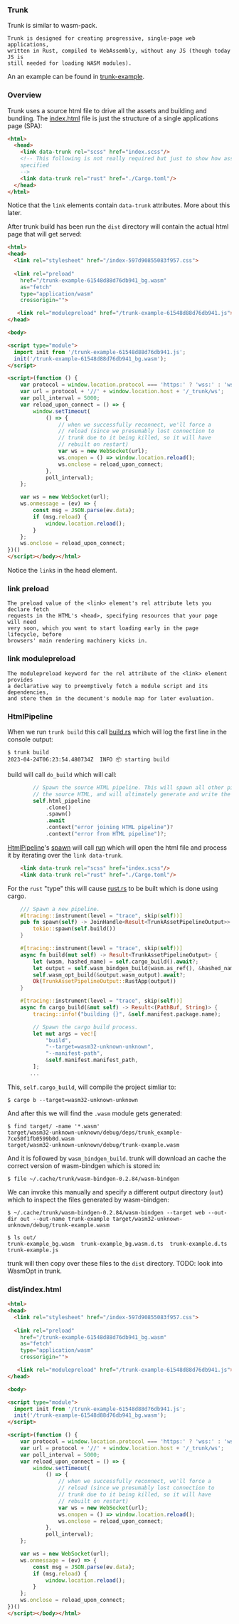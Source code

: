 ### Trunk
Trunk is similar to wasm-pack.
```
Trunk is designed for creating progressive, single-page web applications,
written in Rust, compiled to WebAssembly, without any JS (though today JS is
still needed for loading WASM modules). 
```

An an example can be found in [trunk-example](../trunk-example).

### Overview
Trunk uses a source html file to drive all the assets and building and bundling.
The [index.html](./index.html) file is just the structure of a single
applications page (SPA):
```html
<html>
  <head>
    <link data-trunk rel="scss" href="index.scss"/>
    <!-- This following is not really required but just to show how assets 
	specified
    -->
    <link data-trunk rel="rust" href="./Cargo.toml"/>
  </head>
</html>
```
Notice that the `link` elements contain `data-trunk` attributes. More about this
later.

After trunk build has been run the `dist` directory will contain the actual
html page that will get served:
```html
<html>
<head>
  <link rel="stylesheet" href="/index-597d90855083f957.css">
  
  <link rel="preload"
    href="/trunk-example-61548d88d76db941_bg.wasm"
    as="fetch"
    type="application/wasm"
    crossorigin="">

   <link rel="modulepreload" href="/trunk-example-61548d88d76db941.js">
</head>

<body>

<script type="module">
  import init from '/trunk-example-61548d88d76db941.js';
  init('/trunk-example-61548d88d76db941_bg.wasm');
</script>

<script>(function () {
    var protocol = window.location.protocol === 'https:' ? 'wss:' : 'ws:';
    var url = protocol + '//' + window.location.host + '/_trunk/ws';
    var poll_interval = 5000;
    var reload_upon_connect = () => {
        window.setTimeout(
            () => {
                // when we successfully reconnect, we'll force a
                // reload (since we presumably lost connection to
                // trunk due to it being killed, so it will have
                // rebuilt on restart)
                var ws = new WebSocket(url);
                ws.onopen = () => window.location.reload();
                ws.onclose = reload_upon_connect;
            },
            poll_interval);
    };

    var ws = new WebSocket(url);
    ws.onmessage = (ev) => {
        const msg = JSON.parse(ev.data);
        if (msg.reload) {
            window.location.reload();
        }
    };
    ws.onclose = reload_upon_connect;
})()
</script></body></html>
```
Notice the `link`s in the head element.

### link preload
```
The preload value of the <link> element's rel attribute lets you declare fetch
requests in the HTML's <head>, specifying resources that your page will need
very soon, which you want to start loading early in the page lifecycle, before
browsers' main rendering machinery kicks in.
```

### link modulepreload
```
The modulepreload keyword for the rel attribute of the <link> element provides
a declarative way to preemptively fetch a module script and its dependencies,
and store them in the document's module map for later evaluation.
```

### HtmlPipeline
When we run `trunk build` this call [build.rs] which will log the first
line in the console output:
```console
$ trunk build
2023-04-24T06:23:54.480734Z  INFO 📦 starting build
```
build will call `do_build` which will call:
```rust
        // Spawn the source HTML pipeline. This will spawn all other pipelines derived from
        // the source HTML, and will ultimately generate and write the final HTML.
        self.html_pipeline
            .clone()
            .spawn()
            .await
            .context("error joining HTML pipeline")?
            .context("error from HTML pipeline")?;
```
[HtmlPipeline]'s [spawn] will call [run] which will open the html file and
process it by iterating over the `link data-trunk`. 
```html
    <link data-trunk rel="scss" href="index.scss"/>
    <link data-trunk rel="rust" href="./Cargo.toml"/>
```

For the `rust` "type" this will cause [rust.rs] to be built which is done using
cargo.
```rust
    /// Spawn a new pipeline.
    #[tracing::instrument(level = "trace", skip(self))]
    pub fn spawn(self) -> JoinHandle<Result<TrunkAssetPipelineOutput>> {
        tokio::spawn(self.build())
    }

    #[tracing::instrument(level = "trace", skip(self))]
    async fn build(mut self) -> Result<TrunkAssetPipelineOutput> {
        let (wasm, hashed_name) = self.cargo_build().await?;
        let output = self.wasm_bindgen_build(wasm.as_ref(), &hashed_name).await?;
        self.wasm_opt_build(&output.wasm_output).await?;
        Ok(TrunkAssetPipelineOutput::RustApp(output))
    }

    #[tracing::instrument(level = "trace", skip(self))]
    async fn cargo_build(&mut self) -> Result<(PathBuf, String)> {
        tracing::info!("building {}", &self.manifest.package.name);

        // Spawn the cargo build process.
        let mut args = vec![
            "build",
            "--target=wasm32-unknown-unknown",
            "--manifest-path",
            &self.manifest.manifest_path,
        ];
       ...
```
This, `self.cargo_build`, will compile the project simliar to:
```console
$ cargo b --target=wasm32-unknown-unknown
```
And after this we will find the `.wasm` module gets generated:
```console
$ find target/ -name '*.wasm'
target/wasm32-unknown-unknown/debug/deps/trunk_example-7ce50f1fb0599b0d.wasm
target/wasm32-unknown-unknown/debug/trunk-example.wasm
```
And it is followed by `wasm_bindgen_build`. trunk will download an cache the
correct version of wasm-bindgen which is stored in:
```console
$ file ~/.cache/trunk/wasm-bindgen-0.2.84/wasm-bindgen 
```
We can invoke this manually and specify a different output directory (`out`)
which to inspect the files generated by wasm-bindgen:
```
$ ~/.cache/trunk/wasm-bindgen-0.2.84/wasm-bindgen --target web --out-dir out --out-name trunk-example target/wasm32-unknown-unknown/debug/trunk-example.wasm
```
```
$ ls out/
trunk-example_bg.wasm  trunk-example_bg.wasm.d.ts  trunk-example.d.ts  trunk-example.js
```
trunk will then copy over these files to the `dist` directory.
TODO: look into WasmOpt in trunk.

### dist/index.html
```html
<html>
<head>
  <link rel="stylesheet" href="/index-597d90855083f957.css">
  
  <link rel="preload"
    href="/trunk-example-61548d88d76db941_bg.wasm"
    as="fetch"
    type="application/wasm"
    crossorigin="">

   <link rel="modulepreload" href="/trunk-example-61548d88d76db941.js">
</head>

<body>

<script type="module">
  import init from '/trunk-example-61548d88d76db941.js';
  init('/trunk-example-61548d88d76db941_bg.wasm');
</script>

<script>(function () {
    var protocol = window.location.protocol === 'https:' ? 'wss:' : 'ws:';
    var url = protocol + '//' + window.location.host + '/_trunk/ws';
    var poll_interval = 5000;
    var reload_upon_connect = () => {
        window.setTimeout(
            () => {
                // when we successfully reconnect, we'll force a
                // reload (since we presumably lost connection to
                // trunk due to it being killed, so it will have
                // rebuilt on restart)
                var ws = new WebSocket(url);
                ws.onopen = () => window.location.reload();
                ws.onclose = reload_upon_connect;
            },
            poll_interval);
    };

    var ws = new WebSocket(url);
    ws.onmessage = (ev) => {
        const msg = JSON.parse(ev.data);
        if (msg.reload) {
            window.location.reload();
        }
    };
    ws.onclose = reload_upon_connect;
})()
</script></body></html>
```

[HtmlPipeline]: https://github.com/thedodd/trunk/blob/master/src/pipelines/html.rs
[spawn]: https://github.com/thedodd/trunk/blob/cb691cc625a8a51e93a0c52a822be1bb4f41f827/src/pipelines/html.rs#L68
[run]: https://github.com/thedodd/trunk/blob/cb691cc625a8a51e93a0c52a822be1bb4f41f827/src/pipelines/html.rs#L73
[build.rs]: https://github.com/thedodd/trunk/blob/cb691cc625a8a51e93a0c52a822be1bb4f41f827/src/build.rs#L44
[rust.rs]: https://github.com/thedodd/trunk/blob/cb691cc625a8a51e93a0c52a822be1bb4f41f827/src/pipelines/rust.rs
